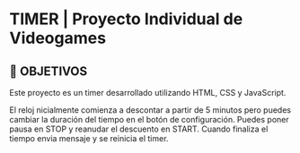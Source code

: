 # **TIMER** | Proyecto Individual de Videogames

## **📌 OBJETIVOS**

Este proyecto es un timer desarrollado utilizando HTML, CSS y JavaScript.

El reloj nicialmente comienza a descontar a partir de 5 minutos pero puedes cambiar la duración del tiempo en el botón de configuración. Puedes poner pausa en STOP y reanudar el descuento en START. 
Cuando finaliza el tiempo envia mensaje y se reinicia el timer.

<!--

<br />

## **📁 INSTRUCCIONES**

 Pasos para poder levantar la App

1- Tu primer paso será ejecutar el comando npm install para instalar todas las dependencias, tando en la carpeta /api como en la /client
2- En una terminal tipear para que se levante el servidor local npm start en el back y luego en el front.

Listo! 💖✨💛🚀

---

<br />


--!>
